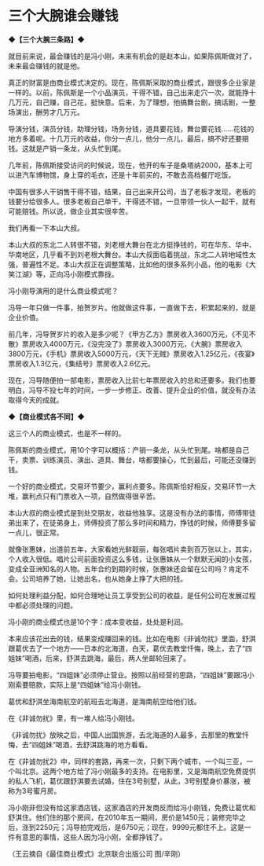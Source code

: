 # 三个大腕谁会赚钱

**◆【三个大腕三条路】◆**

就目前来说，最会赚钱的是冯小刚，未来有机会的是赵本山，如果陈佩斯做对了，未来最会赚钱的就是他。 

真正的财富是由商业模式决定的。现在，陈佩斯采取的商业模式，跟很多企业家是一样的。以前，陈佩斯是一个小品演员，干得不错，自己出来走穴一次，就能挣十几万元，自己赚，自己花，挺快意。后来，为了理想，他搞舞台剧，搞话剧，一整场演出，酬劳才几万元。 

导演分钱，演员分钱，助理分钱，场务分钱，道具要花钱，舞台要花钱……花钱的地方多着呢。十几万元的收益，你分一点儿，他分一点儿，最后，搞不好还要赔钱。这就是产销一条龙，从头忙到尾。 

几年前，陈佩斯接受访问的时候说，现在，他开的车子是桑塔纳2000，基本上可以进汽车博物馆，身上穿的毛衣，还是十年前买的，不敢去高档餐厅吃饭。 

中国有很多人干销售干得不错，结果，自己出来开公司，当了老板才发现，老板的钱要分给很多人。很多老板自己单干，干得还不错，一旦带领一伙人一起干，就有可能赔钱。所以说，做企业其实很辛苦。 

我们再看一下本山大叔。 

本山大叔的东北二人转很不错，刘老根大舞台在北方挺挣钱的，可在华东、华中、华南地区，几乎看不到刘老根大舞台。本山大叔面临着挑战，东北二人转地域性太强，普遍性不足。本山大叔正在调整策略，比如他的很多系列小品，他的电影《大笑江湖》等，正向冯小刚模式靠拢。 

冯小刚导演用的是什么商业模式呢？ 

冯导一年只做一件事，拍贺岁片。他就做这件事，一直做下去，积累起来的，就是企业价值。 

前几年，冯导贺岁片的收入是多少呢？《甲方乙方》票房收入3600万元，《不见不散》票房收入4000万元，《没完没了》票房收入3000万元，《大腕》票房收入3800万元，《手机》票房收入5000万元，《天下无贼》票房收入1.25亿元，《夜宴》票房收入1.3亿元，《集结号》票房收入2.6亿元。 

现在，冯导随便拍一部电影，票房收入比前七年票房收入的总和还要多。我们也要明白，冯导不投七年的时间，一步一步修正、改善、提升企业的价值，就没有办法取得今天的成就。 

**◆【商业模式各不同】◆**

这三个人的商业模式，也是不一样的。 

陈佩斯的商业模式，用10个字可以概括：产销一条龙，从头忙到尾。啥都是自己干，卖票、训练演员、演出、道具、舞台，啥都要操心，忙到最后，可能还没赚到钱。 

一个好的商业模式，交易环节要少，赢利点要多。陈佩斯恰好相反，交易环节一大堆，赢利点只有门票收入一项，自然做得很辛苦。 

本山大叔的商业模式是到处交朋友，收益他独享。这是没有办法的事情，师傅带徒弟出来了，在徒弟身上，师傅投资了那么多时间和精力，挣钱的时候，师傅要多留一点儿，很正常。 

就像张惠妹，出道前五年，大家看她光鲜靓丽，每张唱片卖到百万张以上，其实，个人收入很低。唱片公司前面投资这么多钱，让张惠妹从一个默默无闻的小女孩，变成全亚洲知名的人物。五年合约到期的时候，张惠妹还会留在公司吗？肯定不会。公司培养了她，让她出名，也从她身上挣了大把的钱。 

如何处理利益分配，如何合理地让员工享受到公司的收益，是任何公司在发展过程中都必须处理的问题。 

冯小刚的商业模式也是10个字：成本变收益，处处是利润。 

本来应该花出去的钱，结果变成赚回来的钱。比如在电影《非诚勿扰》里面，舒淇跟葛优去了一个地方——日本的北海道，白天，葛优去教堂忏悔，晚上，去了“四姐妹”喝酒，后来，舒淇去跳海，最后，两人坐邮轮回来了。 

冯导要拍电影，“四姐妹”必须停止营业。按照以前经营的思路，“四姐妹”要跟冯小刚索要赔款，实际上是“四姐妹”给冯小刚钱。 

葛优和舒淇坐海南航空的航班去北海道，是海南航空给他们钱。 

在《非诚勿扰》里，有一堆人给冯小刚钱。 

《非诚勿扰》放映之后，中国人出国旅游，去北海道的人最多，去那里的教堂忏悔，去“四姐妹”喝酒，去舒淇跳海的地方看看。 

在《非诚勿扰2》中，同样的套路，再来一次，只剩下两个城市，一个叫三亚，一个叫北京。这两个地方给了冯小刚最多的支持。在电影里，又是海南航空免费提供的私人飞机，葛优跟舒淇要去试婚，住在3号别墅，从此，3号别墅身价暴涨，被称为3号蜜月房。 

冯小刚非但没有给这家酒店钱，这家酒店的开发商反而给冯小刚钱，免费让葛优和舒淇住。他们住的那个房间，在2010年五一期间，房价是1450元；装修完毕之后，涨到2250元；冯导拍完戏后，是6750元；现在，9999元都住不上。这是一件有意思的事情，这些人因为冯小刚，全都挣钱了。 

（王云摘自《最佳商业模式》北京联合出版公司 图/辛刚）